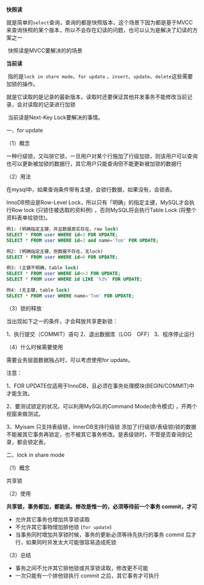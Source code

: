 **快照读**

​		就是简单的`select`查询，查询的都是快照版本，这个场景下因为都是基于MVCC来查询快照的某个版本，所以不会存在幻读的问题，也可以认为是解决了幻读的方案之一

​		快照读是MVCC要解决的的场景



**当前读**

​		指的是`lock in share mode`、`for update` 、`insert`、`update`、`delete`这些需要加锁的操作。

就是它读取的是记录的最新版本，读取时还要保证其他并发事务不能修改当前记录，会对读取的记录进行加锁

​		当前读是Next-Key Lock要解决的事情。



一、for update

（1）概念

​		一种行级锁，又叫排它锁，一旦用户对某个行施加了行级加锁，则该用户可以查询也可以更新被加锁的数据行，其它用户只能查询但不能更新被加锁的数据行

（2）用法

在mysql中，如果查询条件带有主键，会锁行数据，如果没有，会锁表。

InnoDB预设是Row-Level Lock，所以只有「明确」的指定主键，MySQL才会执行Row lock (只锁住被选取的资料例) ，否则MySQL将会执行Table Lock (将整个资料表单给锁住)。

```sql
例1: (明确指定主键，并且数据真实存在，row lock)
SELECT * FROM user WHERE id=3 FOR UPDATE;
SELECT * FROM user WHERE id=3 and name='Tom' FOR UPDATE;

例2: (明确指定主键，但数据不存在，无lock)
SELECT * FROM user WHERE id=0 FOR UPDATE;

例3: (主键不明确，table lock)
SELECT * FROM user WHERE id<>3 FOR UPDATE;
SELECT * FROM user WHERE id LIKE '%3%' FOR UPDATE;

例4: (无主键，table lock)
SELECT * FROM user WHERE name='Tom' FOR UPDATE;
```

（3）锁的释放

当出现如下之一的条件，才会释放共享更新锁：

1、执行提交（COMMIT）语句
2、退出数据库（LOG　OFF）
3、程序停止运行



（4）什么时候需要使用

需要业务层面数据独占时，可以考虑使用for update。



注意：

1、FOR UPDATE仅适用于InnoDB，且必须在事务处理模块(BEGIN/COMMIT)中才能生效。

2、要测试锁定的状况，可以利用MySQL的Command Mode(命令模式) ，开两个视窗来做测试。

3、Myisam 只支持表级锁，InnerDB支持行级锁 添加了(行级锁/表级锁)锁的数据不能被其它事务再锁定，也不被其它事务修改。是表级锁时，不管是否查询到记录，都会锁定表。





二、lock in share mode

（1）概念

共享锁

（2）使用

**共享锁，事务都加，都能读。修改是惟一的，必须等待前一个事务 commit，才可**

- 允许其它事务也增加共享锁读取
- 不允许其它事物增加排他锁 (`for update`)
- 当事务同时增加共享锁时候，事务的更新必须等待先执行的事务 commit 后才行，如果同时并发太大可能很容易造成死锁



（3）总结

- 事务之间不允许其它排他锁或共享锁读取，修改更不可能
- 一次只能有一个排他锁执行 commit 之后，其它事务才可执行